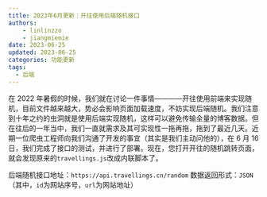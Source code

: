 ```yaml
---
title: 2023年6月更新：开往使用后端随机接口
authors: 
    - linlinzzo
    - jiangmiemie
date: 2023-06-25
updated: 2023-06-25
categories: 功能更新
tags:
  - 后端
---
```


在 2022 年暑假的时候，我们就在讨论一件事情————开往使用前端来实现随机，目前文件越来越大，势必会影响页面加载速度，不妨实现后端随机。我们注意到十年之约的虫洞就是使用后端实现随机，这样可以避免传输全量的博客数据。但在往后的一年当中，我们一直就需求及其可实现性一拖再拖，拖到了最近几天。近期一位爬虫工程师向我们沟通了开发的事宜（其实是我们主动问他的），在 6 月 16 日，我们完成了接口的测试，并进行了部署。现在，您打开开往的随机跳转页面，就会发现原来的`travellings.js`改成内联脚本了。

后端随机接口地址：`https://api.travellings.cn/random`
数据返回形式：`JSON`（其中，`id`为网站序号，`url`为网站地址）
